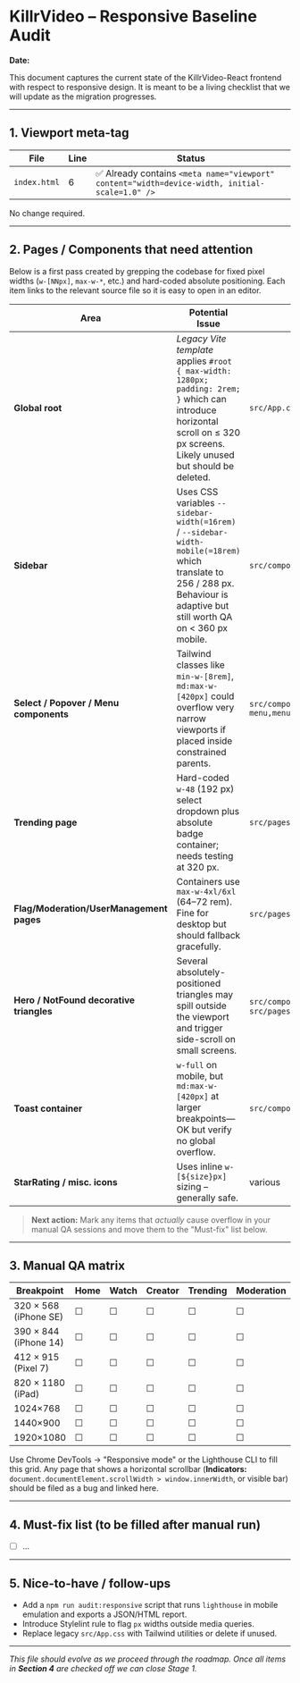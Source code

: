 # KillrVideo – Responsive Baseline Audit

**Date:** <!-- TODO: update -->

This document captures the current state of the KillrVideo-React frontend with respect to responsive design.  It is meant to be a living checklist that we will update as the migration progresses.

---
## 1. Viewport meta-tag

| File | Line | Status |
|------|------|--------|
| `index.html` | 6 | ✅  Already contains `<meta name="viewport" content="width=device-width, initial-scale=1.0" />` |

No change required.

---
## 2. Pages / Components that need attention

Below is a first pass created by grepping the codebase for fixed pixel widths (`w-[NNpx]`, `max-w-*`, etc.) and hard-coded absolute positioning.  Each item links to the relevant source file so it is easy to open in an editor.

| Area | Potential Issue | File(s) |
|------|-----------------|---------|
| **Global root** | *Legacy Vite template* applies `#root { max-width: 1280px; padding: 2rem; }` which can introduce horizontal scroll on ≤ 320 px screens.  Likely unused but should be deleted. | `src/App.css` |
| **Sidebar** | Uses CSS variables `--sidebar-width(=16rem)` / `--sidebar-width-mobile(=18rem)` which translate to 256 / 288 px.  Behaviour is adaptive but still worth QA on < 360 px mobile. | `src/components/ui/sidebar.tsx` |
| **Select / Popover / Menu components** | Tailwind classes like `min-w-[8rem]`, `md:max-w-[420px]` could overflow very narrow viewports if placed inside constrained parents. | `src/components/ui/{select,context-menu,dropdown-menu,menubar,toast}.tsx` |
| **Trending page** | Hard-coded `w-48` (192 px) select dropdown plus absolute badge container; needs testing at 320 px. | `src/pages/Trending.tsx` |
| **Flag/Moderation/UserManagement pages** | Containers use `max-w-4xl/6xl` (64–72 rem).  Fine for desktop but should fallback gracefully. | `src/pages/{FlagDetail,Moderation,UserManagement}.tsx` |
| **Hero / NotFound decorative triangles** | Several absolutely-positioned triangles may spill outside the viewport and trigger side-scroll on small screens. | `src/components/home/HeroSection.tsx`, `src/pages/NotFound.tsx` |
| **Toast container** | `w-full` on mobile, but `md:max-w-[420px]` at larger breakpoints—OK but verify no global overflow. | `src/components/ui/toast.tsx` |
| **StarRating / misc. icons** | Uses inline `w-[${size}px]` sizing – generally safe. | various |

> **Next action:** Mark any items that *actually* cause overflow in your manual QA sessions and move them to the "Must-fix" list below.

---
## 3. Manual QA matrix

| Breakpoint | Home | Watch | Creator | Trending | Moderation | Notes |
|------------|------|-------|---------|----------|-----------|-------|
| 320 × 568 (iPhone SE) | ☐ | ☐ | ☐ | ☐ | ☐ | |
| 390 × 844 (iPhone 14) | ☐ | ☐ | ☐ | ☐ | ☐ | |
| 412 × 915  (Pixel 7)  | ☐ | ☐ | ☐ | ☐ | ☐ | |
| 820 × 1180 (iPad)     | ☐ | ☐ | ☐ | ☐ | ☐ | |
| 1024×768              | ☐ | ☐ | ☐ | ☐ | ☐ | |
| 1440×900              | ☐ | ☐ | ☐ | ☐ | ☐ | |
| 1920×1080             | ☐ | ☐ | ☐ | ☐ | ☐ | |

Use Chrome DevTools → "Responsive mode" or the Lighthouse CLI to fill this grid.  Any page that shows a horizontal scrollbar (**Indicators:** `document.documentElement.scrollWidth > window.innerWidth`, or visible bar) should be filed as a bug and linked here.

---
## 4. Must-fix list (to be filled after manual run)

- [ ] …

---
## 5. Nice-to-have / follow-ups

- Add a `npm run audit:responsive` script that runs `lighthouse` in mobile emulation and exports a JSON/HTML report.
- Introduce Stylelint rule to flag `px` widths outside media queries.
- Replace legacy `src/App.css` with Tailwind utilities or delete if unused.

---

_This file should evolve as we proceed through the roadmap.  Once all items in **Section 4** are checked off we can close Stage 1._ 